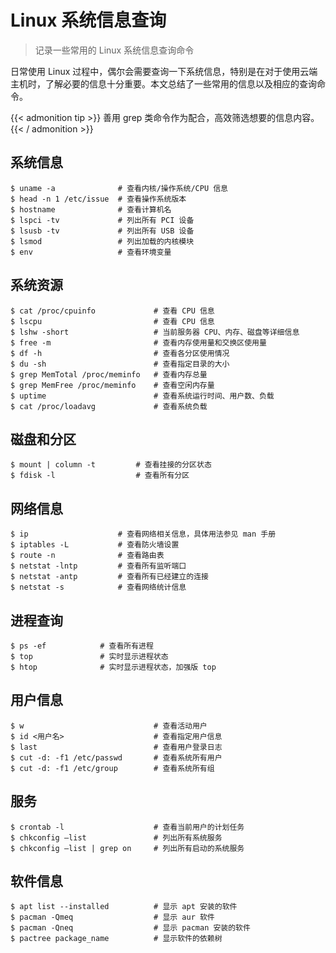 # Linux 系统信息查询


> 记录一些常用的 Linux 系统信息查询命令

<!--more-->

日常使用 Linux 过程中，偶尔会需要查询一下系统信息，特别是在对于使用云端主机时，了解必要的信息十分重要。本文总结了一些常用的信息以及相应的查询命令。

{{< admonition tip >}}
善用 grep 类命令作为配合，高效筛选想要的信息内容。
{{< / admonition >}}

## 系统信息

```shell
$ uname -a              # 查看内核/操作系统/CPU 信息
$ head -n 1 /etc/issue  # 查看操作系统版本
$ hostname              # 查看计算机名
$ lspci -tv             # 列出所有 PCI 设备
$ lsusb -tv             # 列出所有 USB 设备
$ lsmod                 # 列出加载的内核模块
$ env                   # 查看环境变量
```

## 系统资源

```shell
$ cat /proc/cpuinfo             # 查看 CPU 信息
$ lscpu                         # 查看 CPU 信息
$ lshw -short                   # 当前服务器 CPU、内存、磁盘等详细信息
$ free -m                       # 查看内存使用量和交换区使用量
$ df -h                         # 查看各分区使用情况
$ du -sh                        # 查看指定目录的大小
$ grep MemTotal /proc/meminfo   # 查看内存总量
$ grep MemFree /proc/meminfo    # 查看空闲内存量
$ uptime                        # 查看系统运行时间、用户数、负载
$ cat /proc/loadavg             # 查看系统负载
```

## 磁盘和分区

```shell
$ mount | column -t         # 查看挂接的分区状态
$ fdisk -l                  # 查看所有分区
```

## 网络信息

```shell
$ ip                    # 查看网络相关信息，具体用法参见 man 手册
$ iptables -L           # 查看防火墙设置
$ route -n              # 查看路由表
$ netstat -lntp         # 查看所有监听端口
$ netstat -antp         # 查看所有已经建立的连接
$ netstat -s            # 查看网络统计信息
```

## 进程查询

```shell
$ ps -ef            # 查看所有进程
$ top               # 实时显示进程状态
$ htop              # 实时显示进程状态，加强版 top
```

## 用户信息

```shell
$ w                             # 查看活动用户
$ id <用户名>                    # 查看指定用户信息
$ last                          # 查看用户登录日志
$ cut -d: -f1 /etc/passwd       # 查看系统所有用户
$ cut -d: -f1 /etc/group        # 查看系统所有组
```

## 服务

```shell
$ crontab -l                    # 查看当前用户的计划任务
$ chkconfig –list               # 列出所有系统服务
$ chkconfig –list | grep on     # 列出所有启动的系统服务
```

## 软件信息

```shell
$ apt list --installed          # 显示 apt 安装的软件
$ pacman -Qmeq                  # 显示 aur 软件
$ pacman -Qneq                  # 显示 pacman 安装的软件
$ pactree package_name          # 显示软件的依赖树
```


